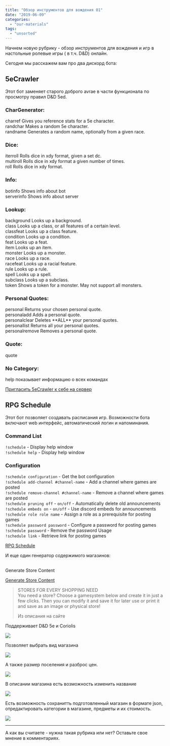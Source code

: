 ```yaml
---
title: "Обзор инструментов для вождения 01"
date: "2019-06-09"
categories: 
  - "our-materials"
tags: 
  - "unsorted"
---
```


Начнем новую рубрику - обзор инструментов для вождения и игр в настольные ролевые игры ( в т.ч. D&D) онлайн.

Сегодня мы расскажем вам про два дискорд бота:

## 5eCrawler

Этот бот заменяет старого доброго avrae в части функционала по просмотру правил D&D 5ed.

### CharGenerator:

charref Gives you reference stats for a 5e character.  
randchar Makes a random 5e character.  
randname Generates a random name, optionally from a given race.

### Dice:

iterroll Rolls dice in xdy format, given a set dc.  
multiroll Rolls dice in xdy format a given number of times.  
roll Rolls dice in xdy format.

### Info:

botinfo Shows info about bot  
serverinfo Shows info about server

### Lookup:

background Looks up a background.  
class Looks up a class, or all features of a certain level.  
classfeat Looks up a class feature.  
condition Looks up a condition.  
feat Looks up a feat.  
item Looks up an item.  
monster Looks up a monster.  
race Looks up a race.  
racefeat Looks up a racial feature.  
rule Looks up a rule.  
spell Looks up a spell.  
subclass Looks up a subclass.  
token Shows a token for a monster. May not support all monsters.

### Personal Quotes:

personal Returns your chosen personal quote.  
personaladd Adds a personal quote.  
personalclear Deletes \*\*ALL\*\* your personal quotes.  
personallist Returns all your personal quotes.  
personalremove Removes a personal quote.

### Quote:

quote

### ​No Category:

help показывает информацию о всех командах

[Пригласить 5eCrawler к себе на сервер](https://discordapp.com/oauth2/authorize?client_id=559331529378103317&scope=bot&permissions=872803446)

## RPG Schedule

Этот бот позволяет создавать расписания игр. Возможности бота включают web интерфейс, автоматический логин и напоминания.

### **Command List**

`!schedule` - Display help window  
`!schedule help` - Display help window

### Configuration

`!schedule configuration` - Get the bot configuration  
`!schedule add-channel #channel-name` - Add a channel where games are posted  
`!schedule remove-channel #channel-name` - Remove a channel where games are posted  
`!schedule pruning off` - `on/off` - Automatically delete old announcements  
`!schedule embeds on` - `on/off` - Use discord embeds for announcements  
`!schedule role role name` - Assign a role as a prerequisite for posting games  
`!schedule password password` - Configure a password for posting games  
`!schedule password` - Remove the password Usage  
`!schedule link` - Retrieve link for posting games

[](https://discordbots.org/bot/531549403086061569)[RPG Schedule](https://discordbots.org/bot/531549403086061569)

И еще один генератор содержимого магазинов:

## 

Generate Store Content

[Generate Store Content](http://dndstores.azurewebsites.net/)

> STORES FOR EVERY SHOPPING NEED  
> You need a store? Choose a gamesystem below and create it in just a few clicks. Then you can modify it and save it for later use or print it and save as an image or physical store!
> 
> Из описания на сайте

Поддерживает D&D 5e и Coriolis

![](https://cyborgsandmages.com/wp-content/uploads/2019/06/image-1.png)

Позволяет выбрать вид магазина

![](https://cyborgsandmages.com/wp-content/uploads/2019/06/image-2.png)

А также размер поселения и разброс цен.

![](https://cyborgsandmages.com/wp-content/uploads/2019/06/image-3.png)

В описании магазина есть возможность изменить название

![](https://cyborgsandmages.com/wp-content/uploads/2019/06/image-4.png)

Есть возможность сохранитть подготовленный магазин в формате json, отредактировать категории в магазине, предметы и их стоимость.

![](https://cyborgsandmages.com/wp-content/uploads/2019/06/image-5.png)

* * *

А как вы считаете - нужна такая рубрика или нет? Оставьте свое мнение в комментариях.
